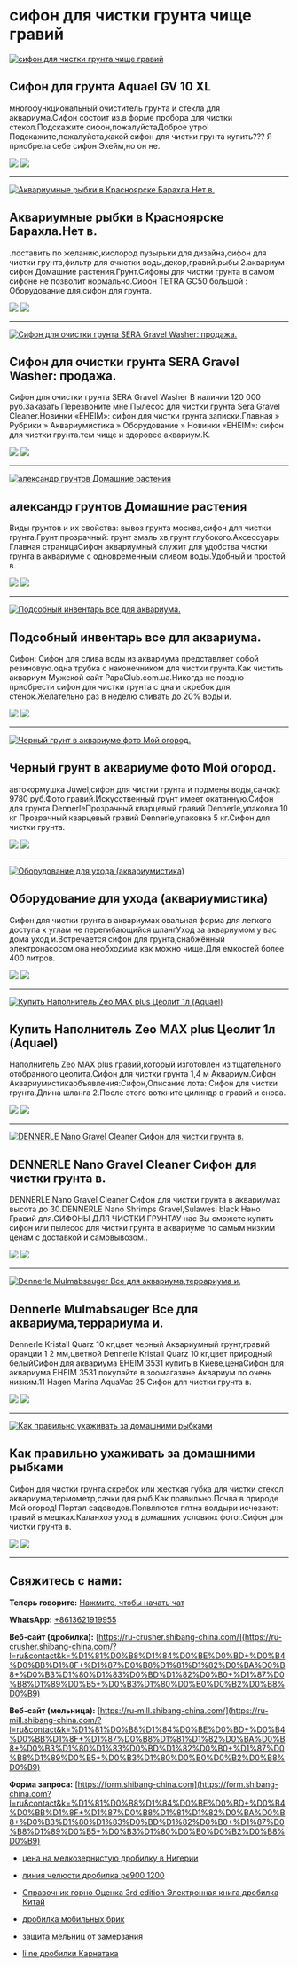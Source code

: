 # сифон для чистки грунта чище гравий

<a href="https://swt.shibang-china.com/?l=ru&img&k=%D1%81%D0%B8%D1%84%D0%BE%D0%BD+%D0%B4%D0%BB%D1%8F+%D1%87%D0%B8%D1%81%D1%82%D0%BA%D0%B8+%D0%B3%D1%80%D1%83%D0%BD%D1%82%D0%B0+%D1%87%D0%B8%D1%89%D0%B5+%D0%B3%D1%80%D0%B0%D0%B2%D0%B8%D0%B9" target="_blank">![сифон для чистки грунта чище гравий](http://static.shibang-china.com/all-800x300/1018.jpg)</a>

## Сифон для грунта Aquael GV 10 XL
многофункциональный очиститель грунта и стекла для аквариума.Сифон состоит из.в форме пробора для чистки стекол.Подскажите сифон,пожалуйстаДоброе утро! Подскажите,пожалуйста,какой сифон для чистки грунта купить??? Я приобрела себе сифон Эхейм,но он не.


<a href="https://whatsapp.shibangsoft.com/WhatsApp.php" target="_blank" title="WhatsApp">![](http://static.shibang-china.com/icon/whatsapp.png)</a> <a href="https://swt.shibang-china.com/?l=ru&icon&k=%D1%81%D0%B8%D1%84%D0%BE%D0%BD+%D0%B4%D0%BB%D1%8F+%D1%87%D0%B8%D1%81%D1%82%D0%BA%D0%B8+%D0%B3%D1%80%D1%83%D0%BD%D1%82%D0%B0+%D1%87%D0%B8%D1%89%D0%B5+%D0%B3%D1%80%D0%B0%D0%B2%D0%B8%D0%B9" target="_blank">![](http://static.shibang-china.com/icon/chat-ru.png)</a>

---

<a href="https://swt.shibang-china.com/?l=ru&img&k=%D1%81%D0%B8%D1%84%D0%BE%D0%BD+%D0%B4%D0%BB%D1%8F+%D1%87%D0%B8%D1%81%D1%82%D0%BA%D0%B8+%D0%B3%D1%80%D1%83%D0%BD%D1%82%D0%B0+%D1%87%D0%B8%D1%89%D0%B5+%D0%B3%D1%80%D0%B0%D0%B2%D0%B8%D0%B9" target="_blank">![Аквариумные рыбки в Красноярске Барахла.Нет в.](http://static.shibang-china.com/all-800x300/1160.jpg)</a>

## Аквариумные рыбки в Красноярске Барахла.Нет в.
.поставить по желанию,кислород пузырьки для дизайна,сифон для чистки грунта,фильтр для очистки воды,декор,гравий.рыбы 2.аквариум сифон Домашние растения.Грунт.Сифоны для чистки грунта в самом сифоне не позволит нормально.Сифон TETRA GC50 большой : Оборудование для.сифон для грунта.


<a href="https://whatsapp.shibangsoft.com/WhatsApp.php" target="_blank" title="WhatsApp">![](http://static.shibang-china.com/icon/whatsapp.png)</a> <a href="https://swt.shibang-china.com/?l=ru&icon&k=%D1%81%D0%B8%D1%84%D0%BE%D0%BD+%D0%B4%D0%BB%D1%8F+%D1%87%D0%B8%D1%81%D1%82%D0%BA%D0%B8+%D0%B3%D1%80%D1%83%D0%BD%D1%82%D0%B0+%D1%87%D0%B8%D1%89%D0%B5+%D0%B3%D1%80%D0%B0%D0%B2%D0%B8%D0%B9" target="_blank">![](http://static.shibang-china.com/icon/chat-ru.png)</a>

---

<a href="https://swt.shibang-china.com/?l=ru&img&k=%D1%81%D0%B8%D1%84%D0%BE%D0%BD+%D0%B4%D0%BB%D1%8F+%D1%87%D0%B8%D1%81%D1%82%D0%BA%D0%B8+%D0%B3%D1%80%D1%83%D0%BD%D1%82%D0%B0+%D1%87%D0%B8%D1%89%D0%B5+%D0%B3%D1%80%D0%B0%D0%B2%D0%B8%D0%B9" target="_blank">![Сифон для очистки грунта SERA Gravel Washer: продажа.](http://static.shibang-china.com/all-800x300/195.jpg)</a>

## Сифон для очистки грунта SERA Gravel Washer: продажа.
Сифон для очистки грунта SERA Gravel Washer В наличии 120 000 руб.Заказать Перезвоните мне.Пылесос для чистки грунта Sera Gravel Cleaner.Новинки &#171;EHEIM&#187;: сифон для чистки грунта записки.Главная &#187; Рубрики &#187; Аквариумистика &#187; Оборудование &#187; Новинки &#171;EHEIM&#187;: сифон для чистки грунта.тем чище и здоровее аквариум.К.


<a href="https://whatsapp.shibangsoft.com/WhatsApp.php" target="_blank" title="WhatsApp">![](http://static.shibang-china.com/icon/whatsapp.png)</a> <a href="https://swt.shibang-china.com/?l=ru&icon&k=%D1%81%D0%B8%D1%84%D0%BE%D0%BD+%D0%B4%D0%BB%D1%8F+%D1%87%D0%B8%D1%81%D1%82%D0%BA%D0%B8+%D0%B3%D1%80%D1%83%D0%BD%D1%82%D0%B0+%D1%87%D0%B8%D1%89%D0%B5+%D0%B3%D1%80%D0%B0%D0%B2%D0%B8%D0%B9" target="_blank">![](http://static.shibang-china.com/icon/chat-ru.png)</a>

---

<a href="https://swt.shibang-china.com/?l=ru&img&k=%D1%81%D0%B8%D1%84%D0%BE%D0%BD+%D0%B4%D0%BB%D1%8F+%D1%87%D0%B8%D1%81%D1%82%D0%BA%D0%B8+%D0%B3%D1%80%D1%83%D0%BD%D1%82%D0%B0+%D1%87%D0%B8%D1%89%D0%B5+%D0%B3%D1%80%D0%B0%D0%B2%D0%B8%D0%B9" target="_blank">![александр грунтов Домашние растения](http://static.shibang-china.com/all-800x300/492.jpg)</a>

## александр грунтов Домашние растения
Виды грунтов и их свойства: вывоз грунта москва,сифон для чистки грунта.Грунт прозрачный: грунт эмаль хв,грунт глубокого.Аксессуары Главная страницаСифон аквариумный служит для удобства чистки грунта в аквариуме с одновременным сливом воды.Удобный и простой в.


<a href="https://whatsapp.shibangsoft.com/WhatsApp.php" target="_blank" title="WhatsApp">![](http://static.shibang-china.com/icon/whatsapp.png)</a> <a href="https://swt.shibang-china.com/?l=ru&icon&k=%D1%81%D0%B8%D1%84%D0%BE%D0%BD+%D0%B4%D0%BB%D1%8F+%D1%87%D0%B8%D1%81%D1%82%D0%BA%D0%B8+%D0%B3%D1%80%D1%83%D0%BD%D1%82%D0%B0+%D1%87%D0%B8%D1%89%D0%B5+%D0%B3%D1%80%D0%B0%D0%B2%D0%B8%D0%B9" target="_blank">![](http://static.shibang-china.com/icon/chat-ru.png)</a>

---

<a href="https://swt.shibang-china.com/?l=ru&img&k=%D1%81%D0%B8%D1%84%D0%BE%D0%BD+%D0%B4%D0%BB%D1%8F+%D1%87%D0%B8%D1%81%D1%82%D0%BA%D0%B8+%D0%B3%D1%80%D1%83%D0%BD%D1%82%D0%B0+%D1%87%D0%B8%D1%89%D0%B5+%D0%B3%D1%80%D0%B0%D0%B2%D0%B8%D0%B9" target="_blank">![Подсобный инвентарь все для аквариума.](http://static.shibang-china.com/all-800x300/719.jpg)</a>

## Подсобный инвентарь все для аквариума.
Сифон: Сифон для слива воды из аквариума представляет собой резиновую.одна трубка с наконечником для чистки грунта.Как чистить аквариум Мужской сайт PapaClub.com.ua.Никогда не поздно приобрести сифон для чистки грунта с дна и скребок для стенок.Желательно раз в неделю сливать до 20% воды и.


<a href="https://whatsapp.shibangsoft.com/WhatsApp.php" target="_blank" title="WhatsApp">![](http://static.shibang-china.com/icon/whatsapp.png)</a> <a href="https://swt.shibang-china.com/?l=ru&icon&k=%D1%81%D0%B8%D1%84%D0%BE%D0%BD+%D0%B4%D0%BB%D1%8F+%D1%87%D0%B8%D1%81%D1%82%D0%BA%D0%B8+%D0%B3%D1%80%D1%83%D0%BD%D1%82%D0%B0+%D1%87%D0%B8%D1%89%D0%B5+%D0%B3%D1%80%D0%B0%D0%B2%D0%B8%D0%B9" target="_blank">![](http://static.shibang-china.com/icon/chat-ru.png)</a>

---

<a href="https://swt.shibang-china.com/?l=ru&img&k=%D1%81%D0%B8%D1%84%D0%BE%D0%BD+%D0%B4%D0%BB%D1%8F+%D1%87%D0%B8%D1%81%D1%82%D0%BA%D0%B8+%D0%B3%D1%80%D1%83%D0%BD%D1%82%D0%B0+%D1%87%D0%B8%D1%89%D0%B5+%D0%B3%D1%80%D0%B0%D0%B2%D0%B8%D0%B9" target="_blank">![Черный грунт в аквариуме фото Мой огород.](http://static.shibang-china.com/all-800x300/1248.jpg)</a>

## Черный грунт в аквариуме фото Мой огород.
автокормушка Juwel,сифон для чистки грунта и подмены воды,сачок): 9780 руб.Фото гравий.Искусственный грунт имеет окатанную.Сифон для грунта DennerleПрозрачный кварцевый гравий Dennerle,упаковка 10 кг Прозрачный кварцевый гравий Dennerle,упаковка 5 кг.Сифон для чистки грунта.


<a href="https://whatsapp.shibangsoft.com/WhatsApp.php" target="_blank" title="WhatsApp">![](http://static.shibang-china.com/icon/whatsapp.png)</a> <a href="https://swt.shibang-china.com/?l=ru&icon&k=%D1%81%D0%B8%D1%84%D0%BE%D0%BD+%D0%B4%D0%BB%D1%8F+%D1%87%D0%B8%D1%81%D1%82%D0%BA%D0%B8+%D0%B3%D1%80%D1%83%D0%BD%D1%82%D0%B0+%D1%87%D0%B8%D1%89%D0%B5+%D0%B3%D1%80%D0%B0%D0%B2%D0%B8%D0%B9" target="_blank">![](http://static.shibang-china.com/icon/chat-ru.png)</a>

---

<a href="https://swt.shibang-china.com/?l=ru&img&k=%D1%81%D0%B8%D1%84%D0%BE%D0%BD+%D0%B4%D0%BB%D1%8F+%D1%87%D0%B8%D1%81%D1%82%D0%BA%D0%B8+%D0%B3%D1%80%D1%83%D0%BD%D1%82%D0%B0+%D1%87%D0%B8%D1%89%D0%B5+%D0%B3%D1%80%D0%B0%D0%B2%D0%B8%D0%B9" target="_blank">![Оборудование для ухода (аквариумистика)](http://static.shibang-china.com/all-800x300/1523.jpg)</a>

## Оборудование для ухода (аквариумистика)
Сифон для чистки грунта в аквариумах овальная форма для легкого доступа к углам не перегибающийся шлангУход за аквариумом у вас дома уход и.Встречается сифон для грунта,снабжённый электронасосом.она необходима как можно чище.Для емкостей более 400 литров.


<a href="https://whatsapp.shibangsoft.com/WhatsApp.php" target="_blank" title="WhatsApp">![](http://static.shibang-china.com/icon/whatsapp.png)</a> <a href="https://swt.shibang-china.com/?l=ru&icon&k=%D1%81%D0%B8%D1%84%D0%BE%D0%BD+%D0%B4%D0%BB%D1%8F+%D1%87%D0%B8%D1%81%D1%82%D0%BA%D0%B8+%D0%B3%D1%80%D1%83%D0%BD%D1%82%D0%B0+%D1%87%D0%B8%D1%89%D0%B5+%D0%B3%D1%80%D0%B0%D0%B2%D0%B8%D0%B9" target="_blank">![](http://static.shibang-china.com/icon/chat-ru.png)</a>

---

<a href="https://swt.shibang-china.com/?l=ru&img&k=%D1%81%D0%B8%D1%84%D0%BE%D0%BD+%D0%B4%D0%BB%D1%8F+%D1%87%D0%B8%D1%81%D1%82%D0%BA%D0%B8+%D0%B3%D1%80%D1%83%D0%BD%D1%82%D0%B0+%D1%87%D0%B8%D1%89%D0%B5+%D0%B3%D1%80%D0%B0%D0%B2%D0%B8%D0%B9" target="_blank">![Купить Наполнитель Zeo MAX plus Цеолит 1л (Aquael)](http://static.shibang-china.com/all-800x300/29.jpg)</a>

## Купить Наполнитель Zeo MAX plus Цеолит 1л (Aquael)
Наполнитель Zeo MAX plus гравий,который изготовлен из тщательного отобранного цеолита.Сифон для чистки грунта 1,4 м Аквариум.Сифон Аквариумистикаобъявления:Сифон,Описание лота: Сифон для чистки грунта.Длина шланга 2.После этого воткните цилиндр в гравий и снова.


<a href="https://whatsapp.shibangsoft.com/WhatsApp.php" target="_blank" title="WhatsApp">![](http://static.shibang-china.com/icon/whatsapp.png)</a> <a href="https://swt.shibang-china.com/?l=ru&icon&k=%D1%81%D0%B8%D1%84%D0%BE%D0%BD+%D0%B4%D0%BB%D1%8F+%D1%87%D0%B8%D1%81%D1%82%D0%BA%D0%B8+%D0%B3%D1%80%D1%83%D0%BD%D1%82%D0%B0+%D1%87%D0%B8%D1%89%D0%B5+%D0%B3%D1%80%D0%B0%D0%B2%D0%B8%D0%B9" target="_blank">![](http://static.shibang-china.com/icon/chat-ru.png)</a>

---

<a href="https://swt.shibang-china.com/?l=ru&img&k=%D1%81%D0%B8%D1%84%D0%BE%D0%BD+%D0%B4%D0%BB%D1%8F+%D1%87%D0%B8%D1%81%D1%82%D0%BA%D0%B8+%D0%B3%D1%80%D1%83%D0%BD%D1%82%D0%B0+%D1%87%D0%B8%D1%89%D0%B5+%D0%B3%D1%80%D0%B0%D0%B2%D0%B8%D0%B9" target="_blank">![DENNERLE Nano Gravel Cleaner Сифон для чистки грунта в.](http://static.shibang-china.com/all-800x300/418.jpg)</a>

## DENNERLE Nano Gravel Cleaner Сифон для чистки грунта в.
DENNERLE Nano Gravel Cleaner Сифон для чистки грунта в аквариумах высота до 30.DENNERLE Nano Shrimps Gravel,Sulawesi black Нано Гравий для.СИФОНЫ ДЛЯ ЧИСТКИ ГРУНТАУ нас Вы сможете купить сифон или пылесос для чистки грунта в аквариуме по самым низким ценам с доставкой и самовывозом..


<a href="https://whatsapp.shibangsoft.com/WhatsApp.php" target="_blank" title="WhatsApp">![](http://static.shibang-china.com/icon/whatsapp.png)</a> <a href="https://swt.shibang-china.com/?l=ru&icon&k=%D1%81%D0%B8%D1%84%D0%BE%D0%BD+%D0%B4%D0%BB%D1%8F+%D1%87%D0%B8%D1%81%D1%82%D0%BA%D0%B8+%D0%B3%D1%80%D1%83%D0%BD%D1%82%D0%B0+%D1%87%D0%B8%D1%89%D0%B5+%D0%B3%D1%80%D0%B0%D0%B2%D0%B8%D0%B9" target="_blank">![](http://static.shibang-china.com/icon/chat-ru.png)</a>

---

<a href="https://swt.shibang-china.com/?l=ru&img&k=%D1%81%D0%B8%D1%84%D0%BE%D0%BD+%D0%B4%D0%BB%D1%8F+%D1%87%D0%B8%D1%81%D1%82%D0%BA%D0%B8+%D0%B3%D1%80%D1%83%D0%BD%D1%82%D0%B0+%D1%87%D0%B8%D1%89%D0%B5+%D0%B3%D1%80%D0%B0%D0%B2%D0%B8%D0%B9" target="_blank">![Dennerle Mulmabsauger Все для аквариума,террариума и.](http://static.shibang-china.com/all-800x300/1017.jpg)</a>

## Dennerle Mulmabsauger Все для аквариума,террариума и.
Dennerle Kristall Quarz 10 кг,цвет черный Аквариумный грунт,гравий фракции 1 2 мм,цветной Dennerle Kristall Quarz 10 кг,цвет природный белыйСифон для аквариума EHEIM 3531 купить в Киеве,ценаСифон для аквариума EHEIM 3531 покупайте в зоомагазине Аквариум по очень низким.11 Hagen Marina AquaVac 25 Сифон для чистки грунта в.


<a href="https://whatsapp.shibangsoft.com/WhatsApp.php" target="_blank" title="WhatsApp">![](http://static.shibang-china.com/icon/whatsapp.png)</a> <a href="https://swt.shibang-china.com/?l=ru&icon&k=%D1%81%D0%B8%D1%84%D0%BE%D0%BD+%D0%B4%D0%BB%D1%8F+%D1%87%D0%B8%D1%81%D1%82%D0%BA%D0%B8+%D0%B3%D1%80%D1%83%D0%BD%D1%82%D0%B0+%D1%87%D0%B8%D1%89%D0%B5+%D0%B3%D1%80%D0%B0%D0%B2%D0%B8%D0%B9" target="_blank">![](http://static.shibang-china.com/icon/chat-ru.png)</a>

---

<a href="https://swt.shibang-china.com/?l=ru&img&k=%D1%81%D0%B8%D1%84%D0%BE%D0%BD+%D0%B4%D0%BB%D1%8F+%D1%87%D0%B8%D1%81%D1%82%D0%BA%D0%B8+%D0%B3%D1%80%D1%83%D0%BD%D1%82%D0%B0+%D1%87%D0%B8%D1%89%D0%B5+%D0%B3%D1%80%D0%B0%D0%B2%D0%B8%D0%B9" target="_blank">![Как правильно ухаживать за домашними рыбками](http://static.shibang-china.com/all-800x300/1432.jpg)</a>

## Как правильно ухаживать за домашними рыбками
Сифон для чистки грунта,скребок или жесткая губка для чистки стекол аквариума,термометр,сачки для рыб.Как правильно.Почва в природе Мой огород! Портал садоводов.Появляются пятна волдыри исчезают: гравий в мешках.Каланхоэ уход в домашних условиях фото:.Сифон для чистки грунта в.


<a href="https://whatsapp.shibangsoft.com/WhatsApp.php" target="_blank" title="WhatsApp">![](http://static.shibang-china.com/icon/whatsapp.png)</a> <a href="https://swt.shibang-china.com/?l=ru&icon&k=%D1%81%D0%B8%D1%84%D0%BE%D0%BD+%D0%B4%D0%BB%D1%8F+%D1%87%D0%B8%D1%81%D1%82%D0%BA%D0%B8+%D0%B3%D1%80%D1%83%D0%BD%D1%82%D0%B0+%D1%87%D0%B8%D1%89%D0%B5+%D0%B3%D1%80%D0%B0%D0%B2%D0%B8%D0%B9" target="_blank">![](http://static.shibang-china.com/icon/chat-ru.png)</a>

---
## Свяжитесь с нами:

**Теперь говорите:** [Нажмите, чтобы начать чат](https://swt.shibang-china.com?l=ru&contact&k=%D1%81%D0%B8%D1%84%D0%BE%D0%BD+%D0%B4%D0%BB%D1%8F+%D1%87%D0%B8%D1%81%D1%82%D0%BA%D0%B8+%D0%B3%D1%80%D1%83%D0%BD%D1%82%D0%B0+%D1%87%D0%B8%D1%89%D0%B5+%D0%B3%D1%80%D0%B0%D0%B2%D0%B8%D0%B9)

**WhatsApp:**  [+8613621919955](https://whatsapp.shibangsoft.com/WhatsApp.php)

**Веб-сайт (дробилка):** [https://ru-crusher.shibang-china.com/](https://ru-crusher.shibang-china.com/?l=ru&contact&k=%D1%81%D0%B8%D1%84%D0%BE%D0%BD+%D0%B4%D0%BB%D1%8F+%D1%87%D0%B8%D1%81%D1%82%D0%BA%D0%B8+%D0%B3%D1%80%D1%83%D0%BD%D1%82%D0%B0+%D1%87%D0%B8%D1%89%D0%B5+%D0%B3%D1%80%D0%B0%D0%B2%D0%B8%D0%B9)

**Веб-сайт (мельница):** [https://ru-mill.shibang-china.com/](https://ru-mill.shibang-china.com/?l=ru&contact&k=%D1%81%D0%B8%D1%84%D0%BE%D0%BD+%D0%B4%D0%BB%D1%8F+%D1%87%D0%B8%D1%81%D1%82%D0%BA%D0%B8+%D0%B3%D1%80%D1%83%D0%BD%D1%82%D0%B0+%D1%87%D0%B8%D1%89%D0%B5+%D0%B3%D1%80%D0%B0%D0%B2%D0%B8%D0%B9)

**Форма запроса:** [https://form.shibang-china.com](https://form.shibang-china.com?l=ru&contact&k=%D1%81%D0%B8%D1%84%D0%BE%D0%BD+%D0%B4%D0%BB%D1%8F+%D1%87%D0%B8%D1%81%D1%82%D0%BA%D0%B8+%D0%B3%D1%80%D1%83%D0%BD%D1%82%D0%B0+%D1%87%D0%B8%D1%89%D0%B5+%D0%B3%D1%80%D0%B0%D0%B2%D0%B8%D0%B9)

* [цена на мелкозернистую дробилку в Нигерии](../118/%D1%86%D0%B5%D0%BD%D0%B0%20%D0%BD%D0%B0%20%D0%BC%D0%B5%D0%BB%D0%BA%D0%BE%D0%B7%D0%B5%D1%80%D0%BD%D0%B8%D1%81%D1%82%D1%83%D1%8E%20%D0%B4%D1%80%D0%BE%D0%B1%D0%B8%D0%BB%D0%BA%D1%83%20%D0%B2%20%D0%9D%D0%B8%D0%B3%D0%B5%D1%80%D0%B8%D0%B8.md)

* [линия челюсти дробилка pe900  1200](../115/%D0%BB%D0%B8%D0%BD%D0%B8%D1%8F%20%D1%87%D0%B5%D0%BB%D1%8E%D1%81%D1%82%D0%B8%20%D0%B4%D1%80%D0%BE%D0%B1%D0%B8%D0%BB%D0%BA%D0%B0%20pe900%20%201200.md)

* [Справочник горно Оценка 3rd edition Электронная книга дробилка Китай](../110/%D0%A1%D0%BF%D1%80%D0%B0%D0%B2%D0%BE%D1%87%D0%BD%D0%B8%D0%BA%20%D0%B3%D0%BE%D1%80%D0%BD%D0%BE%20%D0%9E%D1%86%D0%B5%D0%BD%D0%BA%D0%B0%203rd%20edition%20%D0%AD%D0%BB%D0%B5%D0%BA%D1%82%D1%80%D0%BE%D0%BD%D0%BD%D0%B0%D1%8F%20%D0%BA%D0%BD%D0%B8%D0%B3%D0%B0%20%D0%B4%D1%80%D0%BE%D0%B1%D0%B8%D0%BB%D0%BA%D0%B0%20%D0%9A%D0%B8%D1%82%D0%B0%D0%B9.md)

* [дробилка мобильных брик](../118/%D0%B4%D1%80%D0%BE%D0%B1%D0%B8%D0%BB%D0%BA%D0%B0%20%D0%BC%D0%BE%D0%B1%D0%B8%D0%BB%D1%8C%D0%BD%D1%8B%D1%85%20%D0%B1%D1%80%D0%B8%D0%BA.md)

* [защита мельниц от замерзания](../117/%D0%B7%D0%B0%D1%89%D0%B8%D1%82%D0%B0%20%D0%BC%D0%B5%D0%BB%D1%8C%D0%BD%D0%B8%D1%86%20%D0%BE%D1%82%20%D0%B7%D0%B0%D0%BC%D0%B5%D1%80%D0%B7%D0%B0%D0%BD%D0%B8%D1%8F.md)

* [li ne дробилки Карнатака](../120/li%20ne%20%D0%B4%D1%80%D0%BE%D0%B1%D0%B8%D0%BB%D0%BA%D0%B8%20%D0%9A%D0%B0%D1%80%D0%BD%D0%B0%D1%82%D0%B0%D0%BA%D0%B0.md)